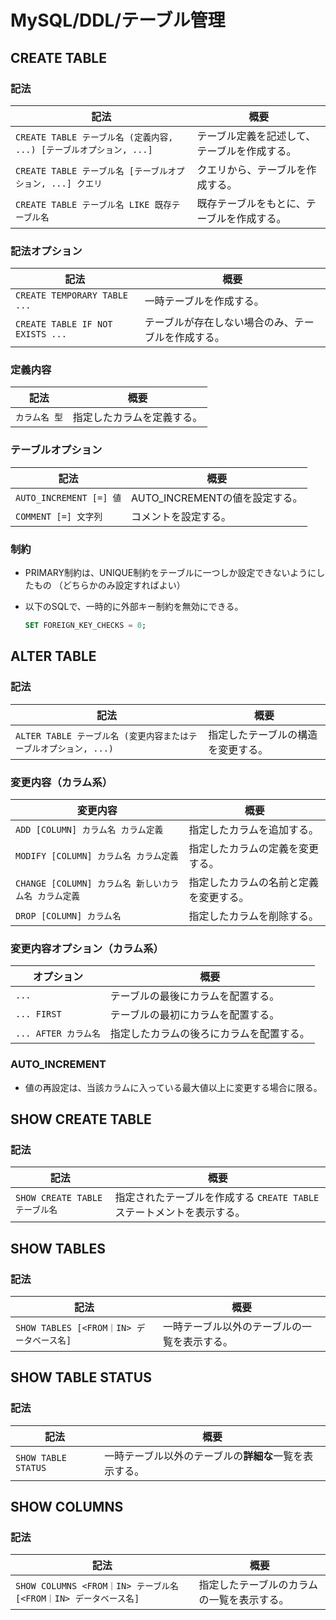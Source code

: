 # MySQL/DDL/テーブル管理

## CREATE TABLE

### 記法

| 記法                                                         | 概要                                         |
| ------------------------------------------------------------ | -------------------------------------------- |
| `CREATE TABLE テーブル名 (定義内容, ...) [テーブルオプション, ...]` | テーブル定義を記述して、テーブルを作成する。 |
| `CREATE TABLE テーブル名 [テーブルオプション, ...] クエリ`   | クエリから、テーブルを作成する。             |
| `CREATE TABLE テーブル名 LIKE 既存テーブル名`                | 既存テーブルをもとに、テーブルを作成する。   |

### 記法オプション

| 記法                             | 概要                                               |
| -------------------------------- | -------------------------------------------------- |
| `CREATE TEMPORARY TABLE ...`     | 一時テーブルを作成する。                           |
| `CREATE TABLE IF NOT EXISTS ...` | テーブルが存在しない場合のみ、テーブルを作成する。 |

### 定義内容

| 記法          | 概要                       |
| ------------- | -------------------------- |
| `カラム名 型` | 指定したカラムを定義する。 |

### テーブルオプション

| 記法                    | 概要                           |
| ----------------------- | ------------------------------ |
| `AUTO_INCREMENT [=] 値` | AUTO_INCREMENTの値を設定する。 |
| `COMMENT [=] 文字列`    | コメントを設定する。           |

### 制約

- PRIMARY制約は、UNIQUE制約をテーブルに一つしか設定できないようにしたもの
  （どちらかのみ設定すればよい）

- 以下のSQLで、一時的に外部キー制約を無効にできる。

  ```sql
  SET FOREIGN_KEY_CHECKS = 0;
  ```

## ALTER TABLE

### 記法

| 記法                                                         | 概要                               |
| ------------------------------------------------------------ | ---------------------------------- |
| `ALTER TABLE テーブル名 (変更内容またはテーブルオプション, ...)` | 指定したテーブルの構造を変更する。 |

### 変更内容（カラム系）

| 変更内容                                             | 概要                                   |
| ---------------------------------------------------- | -------------------------------------- |
| `ADD [COLUMN] カラム名 カラム定義`                   | 指定したカラムを追加する。             |
| `MODIFY [COLUMN] カラム名 カラム定義`                | 指定したカラムの定義を変更する。       |
| `CHANGE [COLUMN] カラム名 新しいカラム名 カラム定義` | 指定したカラムの名前と定義を変更する。 |
| `DROP [COLUMN] カラム名`                             | 指定したカラムを削除する。             |

### 変更内容オプション（カラム系）

| オプション           | 概要                                     |
| -------------------- | ---------------------------------------- |
| `...`                | テーブルの最後にカラムを配置する。       |
| `... FIRST`          | テーブルの最初にカラムを配置する。       |
| `... AFTER カラム名` | 指定したカラムの後ろにカラムを配置する。 |

### AUTO_INCREMENT

- 値の再設定は、当該カラムに入っている最大値以上に変更する場合に限る。

## SHOW CREATE TABLE

### 記法

| 記法                           | 概要                                                         |
| ------------------------------ | ------------------------------------------------------------ |
| `SHOW CREATE TABLE テーブル名` | 指定されたテーブルを作成する `CREATE TABLE` ステートメントを表示する。 |

## SHOW TABLES

### 記法

| 記法                                      | 概要                                         |
| ----------------------------------------- | -------------------------------------------- |
| `SHOW TABLES [<FROM｜IN> データベース名]` | 一時テーブル以外のテーブルの一覧を表示する。 |

## SHOW TABLE STATUS

### 記法

| 記法                | 概要                                                   |
| ------------------- | ------------------------------------------------------ |
| `SHOW TABLE STATUS` | 一時テーブル以外のテーブルの**詳細な**一覧を表示する。 |

## SHOW COLUMNS

### 記法

| 記法                                                         | 概要                                       |
| ------------------------------------------------------------ | ------------------------------------------ |
| `SHOW COLUMNS <FROM｜IN> テーブル名 [<FROM｜IN> データベース名]` | 指定したテーブルのカラムの一覧を表示する。 |

